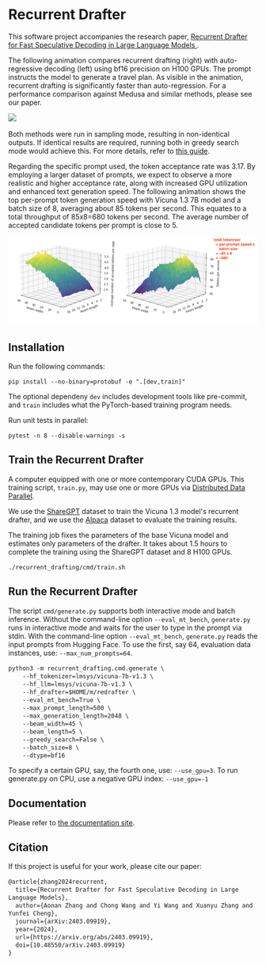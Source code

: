 # Recurrent Drafter

This software project accompanies the research paper, [Recurrent Drafter for Fast Speculative Decoding in Large Language Models
](https://arxiv.org/abs/2403.09919).

The following animation compares recurrent drafting (right) with auto-regressive decoding (left) using bf16 precision on H100 GPUs. The prompt instructs the model to generate a travel plan. As visible in the animation, recurrent drafting is significantly faster than auto-regression. For a performance comparison against Medusa and similar methods, please see our paper.

![](docs/bf16-non-greedy.gif)

Both methods were run in sampling mode, resulting in non-identical outputs. If identical results are required, running both in greedy search mode would achieve this. For more details, refer to [this guide](docs/parity_check.md).

Regarding the specific prompt used, the token acceptance rate was 3.17. By employing a larger dataset of prompts, we expect to observe a more realistic and higher acceptance rate, along with increased GPU utilization and enhanced text generation speed. The following animation shows the top per-prompt token generation speed with Vicuna 1.3 7B model and a batch size of 8, averaging about 85 tokens per second. This equates to a total throughput of 85x8=680 tokens per second. The average number of accepted candidate tokens per prompt is close to 5.

[![](docs/animation_icon.png)](recurrent_drafting/benchmark/perf_wrt_candidates/bs-8-np-32-beam-48-len-16.mov)

## Installation

Run the following commands:

```shell
pip install --no-binary=protobuf -e ".[dev,train]"
```

The optional dependeny `dev` includes development tools like pre-commit, and `train` includes what the PyTorch-based training program needs.

Run unit tests in parallel:

```shell
pytest -n 8 --disable-warnings -s
```

## Train the Recurrent Drafter

A computer equipped with one or more contemporary CUDA GPUs. This training script, `train.py`, may use one or more GPUs via [Distributed Data Parallel](https://pytorch.org/tutorials/intermediate/ddp_tutorial.html).

We use the [ShareGPT](https://huggingface.co/datasets/Aeala/ShareGPT_Vicuna_unfiltered) dataset to train the Vicuna 1.3 model's recurrent drafter, and we use the [Alpaca](https://huggingface.co/datasets/tatsu-lab/alpaca_eval) dataset to evaluate the training results.

The training job fixes the parameters of the base Vicuna model and estimates only parameters of the drafter.  It takes about 1.5 hours to complete the training using the ShareGPT dataset and 8 H100 GPUs.

```
./recurrent_drafting/cmd/train.sh
```

## Run the Recurrent Drafter

The script `cmd/generate.py` supports both interactive mode and batch inference. Without the command-line option `--eval_mt_bench`, `generate.py` runs in interactive mode and waits for the user to type in the prompt via stdin. With the command-line option `--eval_mt_bench`, `generate.py` reads the input prompts from Hugging Face. To use the first, say 64, evaluation data instances, use: `--max_num_prompts=64`.

```
python3 -m recurrent_drafting.cmd.generate \
    --hf_tokenizer=lmsys/vicuna-7b-v1.3 \
    --hf_llm=lmsys/vicuna-7b-v1.3 \
    --hf_drafter=$HOME/m/redrafter \
    --eval_mt_bench=True \
    --max_prompt_length=500 \
    --max_generation_length=2048 \
    --beam_width=45 \
    --beam_length=5 \
    --greedy_search=False \
    --batch_size=8 \
    --dtype=bf16
```

To specify a certain GPU, say, the fourth one, use: `--use_gpu=3`. To run generate.py on CPU, use a negative GPU index: `--use_gpu=-1`

## Documentation

Please refer to [the documentation site](docs/index.md).

## Citation

If this project is useful for your work, please cite our paper:

```
@article{zhang2024recurrent,
  title={Recurrent Drafter for Fast Speculative Decoding in Large Language Models},
  author={Aonan Zhang and Chong Wang and Yi Wang and Xuanyu Zhang and Yunfei Cheng},
  journal={arXiv:2403.09919},
  year={2024},
  url={https://arxiv.org/abs/2403.09919},
  doi={10.48550/arXiv.2403.09919}
}
```
